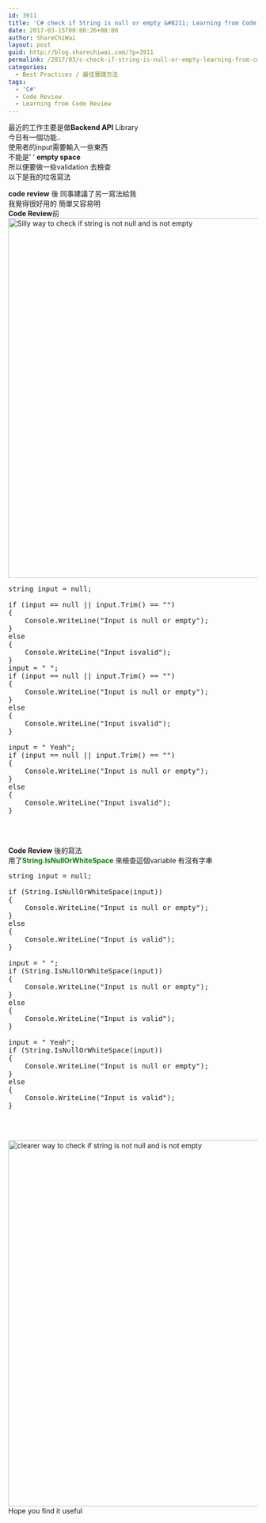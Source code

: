 ```yaml
---
id: 3911
title: 'C# check if String is null or empty &#8211; Learning from Code Review'
date: 2017-03-15T00:00:26+08:00
author: ShareChiWai
layout: post
guid: http://blog.sharechiwai.com/?p=3911
permalink: /2017/03/c-check-if-string-is-null-or-empty-learning-from-code-review/
categories:
  - Best Practices / 最佳實踐方法
tags:
  - 'C#'
  - Code Review
  - Learning from Code Review
---
```

最近的工作主要是做**Backend API** Library  
今日有一個功能..  
使用者的input需要輸入一些東西  
不能是&#8217; &#8216; **empty space**  
所以便要做一些validation 去檢查  
以下是我的垃圾寫法

**code review** 後 同事建議了另一寫法給我  
我覺得很好用的 簡單又容易明  
**Code Review**前  
[<img class="alignnone size-large wp-image-3913" src="https://i0.wp.com/blog.sharechiwai.com/wp-content/uploads/2017/03/BadSample.png?resize=625%2C727" alt="Silly way to check if string is not null and is not empty" width="625" height="727" srcset="https://i0.wp.com/blog.sharechiwai.com/wp-content/uploads/2017/03/BadSample.png?resize=880%2C1024 880w, https://i0.wp.com/blog.sharechiwai.com/wp-content/uploads/2017/03/BadSample.png?resize=258%2C300 258w, https://i0.wp.com/blog.sharechiwai.com/wp-content/uploads/2017/03/BadSample.png?resize=768%2C894 768w, https://i0.wp.com/blog.sharechiwai.com/wp-content/uploads/2017/03/BadSample.png?resize=624%2C726 624w, https://i0.wp.com/blog.sharechiwai.com/wp-content/uploads/2017/03/BadSample.png?w=1194 1194w" sizes="(max-width: 625px) 100vw, 625px" data-recalc-dims="1" />](https://i0.wp.com/blog.sharechiwai.com/wp-content/uploads/2017/03/BadSample.png)

<pre>string input = null;

if (input == null || input.Trim() == "")
{
	Console.WriteLine("Input is null or empty");
}
else
{
	Console.WriteLine("Input isvalid");
}
input = " ";
if (input == null || input.Trim() == "")
{
	Console.WriteLine("Input is null or empty");
}
else
{
	Console.WriteLine("Input isvalid");
}

input = " Yeah";
if (input == null || input.Trim() == "")
{
	Console.WriteLine("Input is null or empty");
}
else
{
	Console.WriteLine("Input isvalid");
}



</pre>

**Code Review** 後的寫法  
用了<span style="color: #008000;"><strong>String.IsNullOrWhiteSpace</strong> </span>來檢查這個variable 有沒有字串

<pre>string input = null;

if (String.IsNullOrWhiteSpace(input))
{
	Console.WriteLine("Input is null or empty");
}
else
{
	Console.WriteLine("Input is valid");
}

input = " ";
if (String.IsNullOrWhiteSpace(input))
{
	Console.WriteLine("Input is null or empty");
}
else
{
	Console.WriteLine("Input is valid");
}

input = " Yeah";
if (String.IsNullOrWhiteSpace(input))
{
	Console.WriteLine("Input is null or empty");
}
else
{
	Console.WriteLine("Input is valid");
}



</pre>

<img class="alignnone size-large wp-image-3914" src="https://i0.wp.com/blog.sharechiwai.com/wp-content/uploads/2017/03/good-function.png?resize=625%2C740" alt="clearer way to check if string is not null and is not empty" width="625" height="740" srcset="https://i0.wp.com/blog.sharechiwai.com/wp-content/uploads/2017/03/good-function.png?resize=865%2C1024 865w, https://i0.wp.com/blog.sharechiwai.com/wp-content/uploads/2017/03/good-function.png?resize=253%2C300 253w, https://i0.wp.com/blog.sharechiwai.com/wp-content/uploads/2017/03/good-function.png?resize=768%2C909 768w, https://i0.wp.com/blog.sharechiwai.com/wp-content/uploads/2017/03/good-function.png?resize=624%2C739 624w, https://i0.wp.com/blog.sharechiwai.com/wp-content/uploads/2017/03/good-function.png?w=1163 1163w" sizes="(max-width: 625px) 100vw, 625px" data-recalc-dims="1" />  
Hope you find it useful